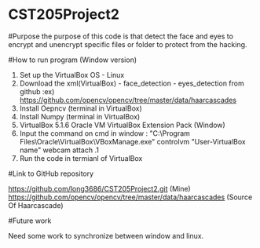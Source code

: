 # CST205Project2
#Purpose 
  the purpose of this code is that detect the face and eyes to encrypt and unencrypt specific files or folder to protect from the   hacking.

#How to run program (Window version)
  1. Set up the VirtualBox OS - Linux
  2. Download the xml(VirtualBox) - face_detection
                                  - eyes_detection 
                                    from github :ex) https://github.com/opencv/opencv/tree/master/data/haarcascades
  3. Install Oepncv (terminal in VirtualBox)
  4. Install Numpy (terminal in VirtualBox)
  5. VirtualBox 5.1.6 Oracle VM VirtualBox Extension Pack (Window)
  6. Input the command on cmd in window : 
                      "C:\Program Files\Oracle\VirtualBox\VBoxManage.exe" controlvm "User-VirtualBox name" webcam attach .1
  7. Run the code in termianl of VirtualBox 
  
#Link to GitHub repository

  https://github.com/long3686/CST205Project2.git (Mine)
  https://github.com/opencv/opencv/tree/master/data/haarcascades (Source Of Haarcascade)
  
#Future work
  
  Need some work to synchronize between window and linux. 
